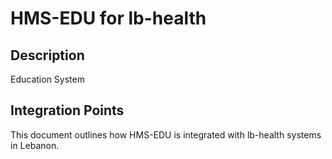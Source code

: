 # HMS-EDU for lb-health

## Description

Education System

## Integration Points

This document outlines how HMS-EDU is integrated with lb-health systems in Lebanon.
